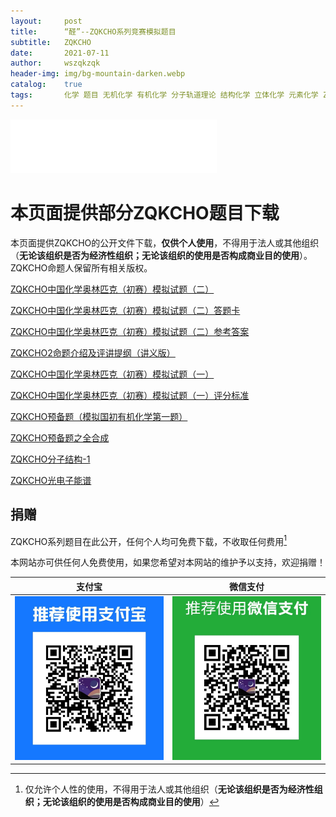 ```yaml
---
layout:     post
title:      “醛”--ZQKCHO系列竞赛模拟题目
subtitle:   ZQKCHO
date:       2021-07-11
author:     wszqkzqk
header-img: img/bg-mountain-darken.webp
catalog:    true
tags:       化学 题目 无机化学 有机化学 分子轨道理论 结构化学 立体化学 元素化学 ZQKCHO
--- 
```


<iframe frameborder="no" border="0" marginwidth="0" marginheight="0" width="330" height="86" src="//music.163.com/outchain/player?type=2&id=1447584760&auto=1&height=66"></iframe>

# 本页面提供部分ZQKCHO题目下载

本页面提供ZQKCHO的公开文件下载，**仅供个人使用**，不得用于法人或其他组织（**无论该组织是否为经济性组织；无论该组织的使用是否构成商业目的使用**）。ZQKCHO命题人保留所有相关版权。

[ZQKCHO中国化学奥林匹克（初赛）模拟试题（二）](https://github.com/zqkcho/pubzqkcho/raw/master/ZQKCHO%E4%B8%AD%E5%9B%BD%E5%8C%96%E5%AD%A6%E5%A5%A5%E6%9E%97%E5%8C%B9%E5%85%8B%EF%BC%88%E5%88%9D%E8%B5%9B%EF%BC%89%E6%A8%A1%E6%8B%9F%E8%AF%95%E9%A2%98%EF%BC%88%E4%BA%8C%EF%BC%89.pdf)

[ZQKCHO中国化学奥林匹克（初赛）模拟试题（二）答题卡](https://github.com/zqkcho/pubzqkcho/raw/master/ZQKCHO%E4%B8%AD%E5%9B%BD%E5%8C%96%E5%AD%A6%E5%A5%A5%E6%9E%97%E5%8C%B9%E5%85%8B%EF%BC%88%E5%88%9D%E8%B5%9B%EF%BC%89%E6%A8%A1%E6%8B%9F%E8%AF%95%E9%A2%98%EF%BC%88%E4%BA%8C%EF%BC%89_%E7%AD%94%E9%A2%98%E5%8D%A1w.pdf)

[ZQKCHO中国化学奥林匹克（初赛）模拟试题（二）参考答案](https://github.com/zqkcho/pubzqkcho/raw/master/ZQKCHO%E4%B8%AD%E5%9B%BD%E5%8C%96%E5%AD%A6%E5%A5%A5%E6%9E%97%E5%8C%B9%E5%85%8B%EF%BC%88%E5%88%9D%E8%B5%9B%EF%BC%89%E6%A8%A1%E6%8B%9F%E8%AF%95%E9%A2%98%EF%BC%88%E4%BA%8C%EF%BC%89%E5%8F%82%E8%80%83%E7%AD%94%E6%A1%88.pdf)

[ZQKCHO2命题介绍及评讲提纲（讲义版）](https://github.com/zqkcho/pubzqkcho/raw/master/ZQKCHO2%E5%91%BD%E9%A2%98%E4%BB%8B%E7%BB%8D%E5%8F%8A%E8%AF%84%E8%AE%B2%E6%8F%90%E7%BA%B2(%E8%AE%B2%E4%B9%89%E7%89%88).pdf)

[ZQKCHO中国化学奥林匹克（初赛）模拟试题（一）](https://github.com/zqkcho/pubzqkcho/raw/master/ZQKCHO%E4%B8%AD%E5%9B%BD%E5%8C%96%E5%AD%A6%E5%A5%A5%E6%9E%97%E5%8C%B9%E5%85%8B%EF%BC%88%E5%88%9D%E8%B5%9B%EF%BC%89%E6%A8%A1%E6%8B%9F%E8%AF%95%E9%A2%98%EF%BC%88%E4%B8%80%EF%BC%89.pdf)

[ZQKCHO中国化学奥林匹克（初赛）模拟试题（一）评分标准](https://github.com/zqkcho/pubzqkcho/raw/master/ZQKCHO%E8%AF%84%E5%88%86%E6%A0%87%E5%87%86.pdf)

[ZQKCHO预备题（模拟国初有机化学第一题）](https://github.com/zqkcho/pubzqkcho/raw/master/ZQKCHO%E9%A2%84%E5%A4%87%E9%A2%98(%E6%A8%A1%E6%8B%9F%E5%9B%BD%E5%88%9D%E6%9C%89%E6%9C%BA%E5%8C%96%E5%AD%A6%E7%AC%AC%E4%B8%80%E9%A2%98).pdf)

[ZQKCHO预备题之全合成](https://github.com/zqkcho/pubzqkcho/raw/master/ZQKCHO%E9%A2%84%E5%A4%87%E9%A2%98%E4%B9%8B%E5%85%A8%E5%90%88%E6%88%90.pdf)

[ZQKCHO分子结构-1](https://github.com/zqkcho/pubzqkcho/raw/master/ZQKCHO-%E5%88%86%E5%AD%90%E7%BB%93%E6%9E%84-1.pdf)

[ZQKCHO光电子能谱](https://github.com/zqkcho/pubzqkcho/raw/master/ZQKCHO-%E5%85%89%E7%94%B5%E5%AD%90%E8%83%BD%E8%B0%B1-1.pdf)

## 捐赠  
ZQKCHO系列题目在此公开，任何个人均可免费下载，不收取任何费用[^1]

本网站亦可供任何人免费使用，如果您希望对本网站的维护予以支持，欢迎捐赠！  

|  **支付宝**  |  **微信支付**  |
|  :----:  |  :----:  |
|  [![](/img/donate-alipay.webp)](/img/donate-alipay.webp)  |  [![](/img/donate-wechatpay.webp)](/img/donate-wechatpay.webp)  |

[^1]: 仅允许个人性的使用，不得用于法人或其他组织（**无论该组织是否为经济性组织；无论该组织的使用是否构成商业目的使用**）
